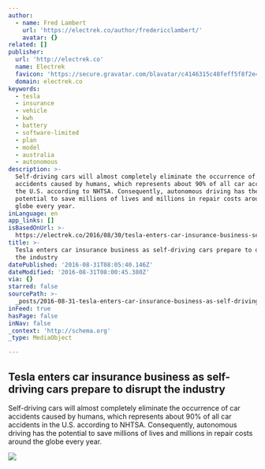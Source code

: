 ```yaml
---
author:
  - name: Fred Lambert
    url: 'https://electrek.co/author/fredericclambert/'
    avatar: {}
related: []
publisher:
  url: 'http://electrek.co'
  name: Electrek
  favicon: 'https://secure.gravatar.com/blavatar/c4146315c48feff5f8f2e4d02d527cd9?s=32'
  domain: electrek.co
keywords:
  - tesla
  - insurance
  - vehicle
  - kwh
  - battery
  - software-limited
  - plan
  - model
  - australia
  - autonomous
description: >-
  Self-driving cars will almost completely eliminate the occurrence of car
  accidents caused by humans, which represents about 90% of all car accidents in
  the U.S. according to NHTSA. Consequently, autonomous driving has the
  potential to save millions of lives and millions in repair costs around the
  globe every year.
inLanguage: en
app_links: []
isBasedOnUrl: >-
  https://electrek.co/2016/08/30/tesla-enters-car-insurance-business-self-driving-cars-prepare-disrupt-industry/
title: >-
  Tesla enters car insurance business as self-driving cars prepare to disrupt
  the industry
datePublished: '2016-08-31T08:05:40.146Z'
dateModified: '2016-08-31T08:00:45.380Z'
via: {}
starred: false
sourcePath: >-
  _posts/2016-08-31-tesla-enters-car-insurance-business-as-self-driving-cars-pre.md
inFeed: true
hasPage: false
inNav: false
_context: 'http://schema.org'
_type: MediaObject

---
```

<article style=""><h1>Tesla enters car insurance business as self-driving cars prepare to disrupt the industry</h1><p>Self-driving cars will almost completely eliminate the occurrence of car accidents caused by humans, which represents about 90% of all car accidents in the U.S. according to NHTSA. Consequently, autonomous driving has the potential to save millions of lives and millions in repair costs around the globe every year.</p><img src="https://electrek.files.wordpress.com/2016/08/insuremytesla-brochure-1.jpg?quality=82&amp;strip=all&amp;w=496&amp;h=1047&amp;crop=1" /></article>